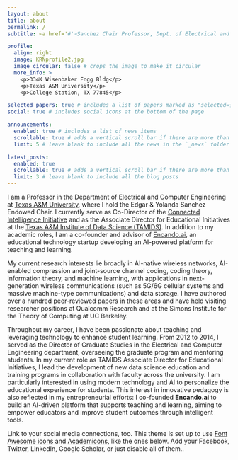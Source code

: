 ```yaml
---
layout: about
title: about
permalink: /
subtitle: <a href='#'>Sanchez Chair Professor, Dept. of Electrical and Computer Engineering, Texas A&M University</a>

profile:
  align: right
  image: KRNprofile2.jpg
  image_circular: false # crops the image to make it circular
  more_info: >
    <p>334K Wisenbaker Engg Bldg</p>
    <p>Texas A&M University</p>
    <p>College Station, TX 77845</p>

selected_papers: true # includes a list of papers marked as "selected={true}"
social: true # includes social icons at the bottom of the page

announcements:
  enabled: true # includes a list of news items
  scrollable: true # adds a vertical scroll bar if there are more than 3 news items
  limit: 5 # leave blank to include all the news in the `_news` folder

latest_posts:
  enabled: true
  scrollable: true # adds a vertical scroll bar if there are more than 3 new posts items
  limit: 3 # leave blank to include all the blog posts
---
```


I am a Professor in the Department of Electrical and Computer Engineering at [Texas A&M University](https://engineering.tamu.edu/electrical/index.html), where I hold the Edgar & Yolanda Sanchez Endowed Chair. I currently serve as Co-Director of the [Connected Intelligence Initiative](https://connectedintelligence.github.io/) and as the Associate Director for Educational Initiatives at the [Texas A&M Institute of Data Science (TAMIDS)](https://tamids.tamu.edu/). In addition to my academic roles, I am a co-founder and advisor of [Encando.ai](https://www.encando.ai), an educational technology startup developing an AI-powered platform for teaching and learning. 

My current research interests lie broadly in AI-native wireless networks, AI-enabled compression and joint-source channel coding, coding theory, information theory, and machine learning, with applications in next-generation wireless communications (such as 5G/6G cellular systems and massive machine-type communications) and data storage. I have authored over a hundred peer-reviewed papers in these areas and have held visiting researcher positions at Qualcomm Research and at the Simons Institute for the Theory of Computing at UC Berkeley.

Throughout my career, I have been passionate about teaching and leveraging technology to enhance student learning. From 2012 to 2014, I served as the Director of Graduate Studies in the Electrical and Computer Engineering department, overseeing the graduate program and mentoring students. In my current role as TAMIDS Associate Director for Educational Initiatives, I lead the development of new data science education and training programs in collaboration with faculty across the university. I am particularly interested in using modern technology and AI to personalize the educational experience for students. This interest in innovative pedagogy is also reflected in my entrepreneurial efforts: I co-founded **Encando.ai** to build an AI-driven platform that supports teaching and learning, aiming to empower educators and improve student outcomes through intelligent tools.

Link to your social media connections, too. This theme is set up to use [Font Awesome icons](https://fontawesome.com/) and [Academicons](https://jpswalsh.github.io/academicons/), like the ones below. Add your Facebook, Twitter, LinkedIn, Google Scholar, or just disable all of them..
